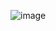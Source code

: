 ![image](https://user-images.githubusercontent.com/58859056/108308632-138ed580-71d6-11eb-94c1-90268d9ce85b.png)
